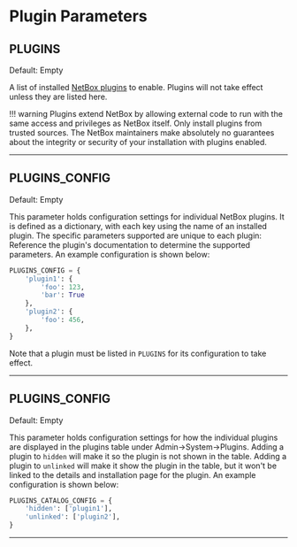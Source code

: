 # Plugin Parameters

## PLUGINS

Default: Empty

A list of installed [NetBox plugins](../plugins/index.md) to enable. Plugins will not take effect unless they are listed here.

!!! warning
    Plugins extend NetBox by allowing external code to run with the same access and privileges as NetBox itself. Only install plugins from trusted sources. The NetBox maintainers make absolutely no guarantees about the integrity or security of your installation with plugins enabled.

---

## PLUGINS_CONFIG

Default: Empty

This parameter holds configuration settings for individual NetBox plugins. It is defined as a dictionary, with each key using the name of an installed plugin. The specific parameters supported are unique to each plugin: Reference the plugin's documentation to determine the supported parameters. An example configuration is shown below:

```python
PLUGINS_CONFIG = {
    'plugin1': {
        'foo': 123,
        'bar': True
    },
    'plugin2': {
        'foo': 456,
    },
}
```

Note that a plugin must be listed in `PLUGINS` for its configuration to take effect.

---

## PLUGINS_CONFIG

Default: Empty

This parameter holds configuration settings for how the individual plugins are displayed in the plugins table under Admin->System->Plugins.  Adding a plugin to `hidden` will make it so the plugin is not shown in the table.  Adding a plugin to `unlinked` will make it show the plugin in the table, but it won't be linked to the details and installation page for the plugin. An example configuration is shown below:

```python
PLUGINS_CATALOG_CONFIG = {
    'hidden': ['plugin1'],
    'unlinked': ['plugin2'],
}
```

---
